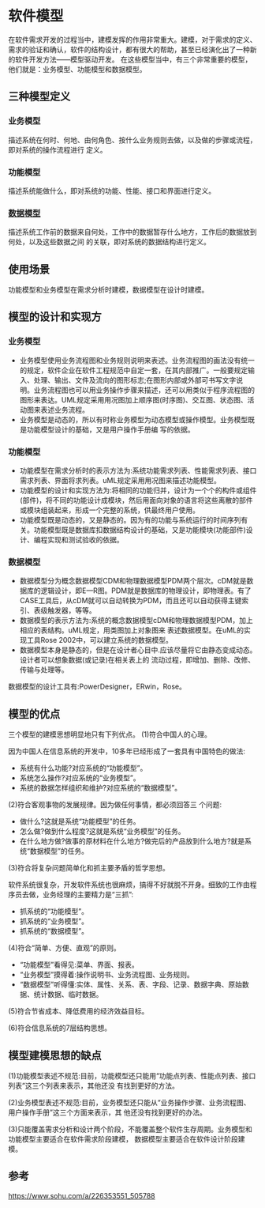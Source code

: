 # 软件模型

在软件需求开发的过程当中，建模发挥的作用非常重大。建模，对于需求的定义、需求的验证和确认，软件的结构设计，都有很大的帮助，甚至已经演化出了一种新的软件开发方法——模型驱动开发。
在这些模型当中，有三个非常重要的模型，他们就是：业务模型、功能模型和数据模型。

## 三种模型定义

### 业务模型
描述系统在何时、何地、由何角色、按什么业务规则去做，以及做的步骤或流程，即对系统的操作流程进行 定义。

### 功能模型
描述系统能做什么，即对系统的功能、性能、接口和界面进行定义。

### [数据模型](chapter3.md)
描述系统工作前的数据来自何处，工作中的数据暂存什么地方，工作后的数据放到何处，以及这些数据之间 的关联，即对系统的数据结构进行定义。

## 使用场景
功能模型和业务模型在需求分析时建模，数据模型在设计时建模。

## 模型的设计和实现方
### 业务模型
- 业务模型使用业务流程图和业务规则说明来表述。业务流程图的画法没有统一的规定，软件企业在软件工程规范中自定一套，在其内部推广。一般要规定输入、处理、输出、文件及流向的图形标志;在图形内部或外部可书写文字说明。业务流程图也可以用业务操作步骤来描述，还可以用类似于程序流程图的图形来表达。UML规定采用用况图加上顺序图(时序图)、交互图、状态图、活动图来表述业务流程。
- 业务模型是动态的，所以有时称业务模型为动态模型或操作模型。业务模型既是功能模型设计的基础，又是用户操作手册编 写的依据。

### 功能模型
- 功能模型在需求分析时的表示方法为:系统功能需求列表、性能需求列表、接口需求列表、界面将求列表。uML规定采用用况图来描述功能模型。
- 功能模型的设计和实现方法为:将相同的功能归并，设计为一个个的构件或组件(部件)，将不同的功能设计成模块，然后用面向对象的语言将这些离散的部件或模块组装起来，形成一个完整的系统，供最终用户使用。
- 功能模型既是动态的，又是静态的。因为有的功能与系统运行的时间序列有关。功能模型既是数据库扣数据结构设计的基础，又是功能模块(功能部件)设计、编程实现和测试验收的依据。

### 数据模型
- 数据模型分为概念数据模型CDM和物理数据模型PDM两个层次。cDM就是数据库的逻辑设计，即E—R图。PDM就是数据库的物理设计，即物理表。有了CASE工具后，从cDM就可以自动转换为PDM，而且还可以自动获得主键索引、表级触发器，等等。
- 数据模型的表示方法为:系统的概念数据模型cDM和物理数据模型PDM，加上相应的表结构。uML规定，用类图加上对象图来 表述数据模型。在uML的实现工具Rose 2002中，可以建立系统的数据模型。
- 数据模型本身是静态的，但是在设计者心目中.应该尽量将它由静态变成动态。设计者可以想象数据(或记录)在相关表上的 流动过程，即增加、删除、改修、传输与处理等。

数据模型的设计工具有:PowerDesigner，ERwin，Rose。

## 模型的优点
三个模型的建模思想明显地只有下列优点。 
(1)符合中国人的心理。

因为中国人在信息系统的开发中，10多年已经形成了一套具有中国特色的做法:
- 系统有什么功能?对应系统的“功能模型”。
- 系统怎么操作?对应系统的“业务模型”。
- 系统的数据怎样组织和维护?对应系统的“数据模型”。

(2)符合客观事物的发展规律。因为做任何事情，都必须回答三 个问题:
- 做什么?这就是系统“功能模型”的任务。
- 怎么做?做到什么程度?这就是系统“业务模型”的任务。
- 在什么地方做?做事的原材料在什么地方?做完后的产品放到什么地方?就是系统“数据模型”的任务。

(3)符合将复杂问题简单化和抓主要矛盾的哲学思想。

软件系统很复杂，开发软件系统也很麻烦，搞得不好就脱不开身。细致的工作由程序员去做，业务经理的主要精力是“三抓”:
- 抓系统的“功能模型”。
- 抓系统的“业务模型”。
- 抓系统的“数据模型”。

(4)符合“简单、方便、直观”的原则。
- “功能模型”看得见:菜单、界面、报表。
- “业务模型”摸得着:操作说明书、业务流程图、业务规则。
- “数据模型”听得懂:实体、属性、关系、表、字段、记录、数据字典、原始数据、统计数据、临时数据。

(5)符合节省成本、降低费用的经济效益目标。

(6)符合信息系统的7层结构思想。

## 模型建模思想的缺点
(1)功能模型表述不规范:目前，功能模型还只能用“功能点列表、性能点列表、接口列表”这三个列表来表示，其他还没 有找到更好的方法。

(2)业务模型表述不规范:目前，业务模型还只能从“业务操作步骤、业务流程图、用户操作手册”这三个方面来表示，其 他还没有找到更好的办法。

(3)只能覆盖需求分析和设计两个阶段，不能覆盖整个软件生存周期。业务模型和功能模型主要适合在软件需求阶段建模， 数据模型主要适合在软件设计阶段建模。


## 参考
https://www.sohu.com/a/226353551_505788
